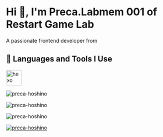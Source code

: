 <h1>Hi 👋, I'm Preca.Labmem 001 of Restart Game Lab</h1>
<p>A passionate frontend developer from </p>
<h2>🚀 Languages and Tools I Use</h2>
<p><a target="_blank" href="https://www.vectorlogo.zone/logos/hexoio/hexoio-icon.svg" style="display: inline-block;"><img src="https://www.vectorlogo.zone/logos/hexoio/hexoio-icon.svg" alt="hexo" width="42" height="42" /></a></p>
<p><img align="center" src="https://github-readme-stats.vercel.app/api?username=preca-hoshino&show_icons=true&locale=en" alt="preca-hoshino" /></p>
<p><img align="center" src="https://github-readme-streak-stats.herokuapp.com/?user=preca-hoshino&" alt="preca-hoshino" /></p>
<p><img src="https://github-readme-stats.vercel.app/api/top-langs?username=preca-hoshino&show_icons=true&locale=en&layout=compact" alt="preca-hoshino" /></p>
<p><a href="https://github.com/ryo-ma/github-profile-trophy"><img src="https://github-profile-trophy.vercel.app/?username=preca-hoshino" alt="preca-hoshino" /></a></p>
